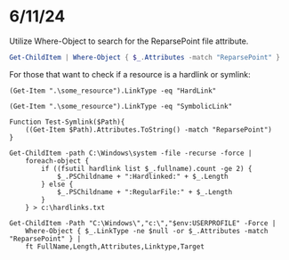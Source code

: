 # 6/11/24

Utilize Where-Object to search for the ReparsePoint file attribute.

```powershell
Get-ChildItem | Where-Object { $_.Attributes -match "ReparsePoint" }
```



For those that want to check if a resource is a hardlink or symlink:


```
(Get-Item ".\some_resource").LinkType -eq "HardLink"

(Get-Item ".\some_resource").LinkType -eq "SymbolicLink"

```

```
Function Test-Symlink($Path){
    ((Get-Item $Path).Attributes.ToString() -match "ReparsePoint")
}
```

```
Get-ChildItem -path C:\Windows\system -file -recurse -force | 
    foreach-object {
        if ((fsutil hardlink list $_.fullname).count -ge 2) {
            $_.PSChildname + ":Hardlinked:" + $_.Length
        } else {
            $_.PSChildname + ":RegularFile:" + $_.Length
        }
    } > c:\hardlinks.txt
```


```
Get-ChildItem -Path "C:\Windows\","c:\","$env:USERPROFILE" -Force |
    Where-Object { $_.LinkType -ne $null -or $_.Attributes -match "ReparsePoint" } |
    ft FullName,Length,Attributes,Linktype,Target
```

